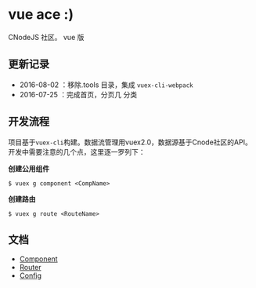 # vue ace :)
CNodeJS 社区。 vue 版


## 更新记录
* 2016-08-02 ：移除.tools 目录，集成 `vuex-cli-webpack`
* 2016-07-25 ：完成首页，分页几 分类

## 开发流程
项目基于`vuex-cli`构建。数据流管理用vuex2.0，数据源基于Cnode社区的API。
开发中需要注意的几个点，这里逐一罗列下：

**创建公用组件** 
```
$ vuex g component <CompName>
```

**创建路由**    
```
$ vuex g route <RouteName>
```

## 文档
- [Component](docs/component.md)
- [Router](docs/router.md)
- [Config](config/README.md)